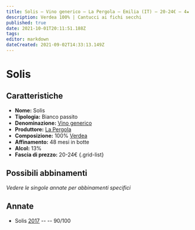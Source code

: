 ```yaml
---
title: Solis – Vino generico – La Pergola – Emilia (IT) – 20-24€ – 4★
description: Verdea 100% | Cantucci ai fichi secchi
published: true
date: 2021-10-01T20:11:51.188Z
tags: 
editor: markdown
dateCreated: 2021-09-02T14:33:13.149Z
---
```


# Solis 

## Caratteristiche
- **Nome:** Solis 
- **Tipologia:** Bianco passito
- **Denominazione:** [Vino generico](/denominazioni/Italia/Vino-generico) 
- **Produttore:** [La Pergola](/produttori/Italia/Emilia/La-Pergola) 
- **Composizione:** 100% [Verdea](/vitigni/Italia/verdea)
- **Affinamento:** 48 mesi in botte 
- **Alcol:** 13%
- **Fascia di prezzo:** 20-24€
{.grid-list}

## Possibili abbinamenti
*Vedere le singole annate per abbinamenti specifici*

## Annate
- Solis [2017](/vini/Italia/Emilia/La-Pergola/Solis/2017) -- <span class="star-4"></span> -- 90/100
